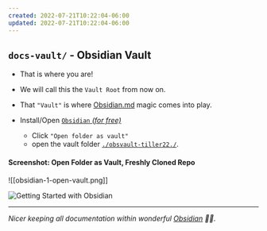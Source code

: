 ```yaml
---
created: 2022-07-21T10:22:04-06:00
updated: 2022-07-21T10:22:04-06:00
---
```




  

## `docs-vault/` - Obsidian Vault
- That is where you are!
- We will call this the `Vault Root` from now on.
- That `"Vault"` is where [Obsidian.md](https://obsidian.md/) magic comes into play.

- Install/Open [`Obsidian` _(for free)_](https://obsidian.md/)
	-  Click `"Open folder as vault"`
	- open the vault folder [`./obsvault-tiller22./`](docs/).

  
  

#### Screenshot: Open Folder as Vault, Freshly Cloned Repo

![[obsidian-1-open-vault.png]]





![Getting Started with Obsidian](docs/_assets/screencasts/2022-06-01%20-%20Getting%20Started%20-%20Open%20Obsidian%20Vault%20Demo.gif)

---

_Nicer keeping all documentation within wonderful [Obsidian](https://obsidian.md) 👩‍🏭._